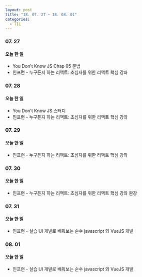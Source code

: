 ```yaml
---
layout: post
title: "18. 07. 27 ~ 18. 08. 01"
categories:
  - TIL
---
```


### 07. 27
#### 오늘 한 일
- You Don't Know JS Chap 05 문법
- 인프런 - 누구든지 하는 리액트: 초심자를 위한 리액트 핵심 강좌


### 07. 28
#### 오늘 한 일
- You Don't Know JS 스터디
- 인프런 - 누구든지 하는 리액트: 초심자를 위한 리액트 핵심 강좌

### 07. 29
#### 오늘 한 일
- 인프런 - 누구든지 하는 리액트: 초심자를 위한 리액트 핵심 강좌

### 07. 30
#### 오늘 한 일
- 인프런 - 누구든지 하는 리액트: 초심자를 위한 리액트 핵심 강좌 완강

### 07. 31
#### 오늘 한 일
- 인프런 - 실습 UI 개발로 배워보는 순수 javascript 와 VueJS 개발

### 08. 01
#### 오늘 한 일
- 인프런 - 실습 UI 개발로 배워보는 순수 javascript 와 VueJS 개발
